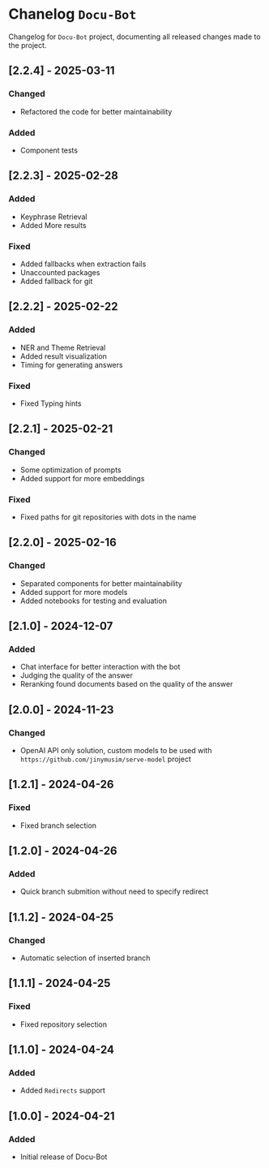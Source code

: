 # Chanelog `Docu-Bot`

Changelog for `Docu-Bot` project, documenting all released changes made to the project.

## [2.2.4] - 2025-03-11
### Changed
- Refactored the code for better maintainability
### Added
- Component tests

## [2.2.3] - 2025-02-28
### Added
- Keyphrase Retrieval
- Added More results
### Fixed
- Added fallbacks when extraction fails
- Unaccounted packages
- Added fallback for git

## [2.2.2] - 2025-02-22
### Added
- NER and Theme Retrieval
- Added result visualization
- Timing for generating answers
### Fixed
- Fixed Typing hints

## [2.2.1] - 2025-02-21
### Changed
- Some optimization of prompts
- Added support for more embeddings
### Fixed
- Fixed paths for git repositories with dots in the name

## [2.2.0] - 2025-02-16
### Changed
- Separated components for better maintainability
- Added support for more models
- Added notebooks for testing and evaluation

## [2.1.0] - 2024-12-07
### Added
- Chat interface for better interaction with the bot
- Judging the quality of the answer
- Reranking found documents based on the quality of the answer

## [2.0.0] - 2024-11-23
### Changed
- OpenAI API only solution, custom models to be used with  `https://github.com/jinymusim/serve-model` project

## [1.2.1] - 2024-04-26
### Fixed
- Fixed branch selection

## [1.2.0] - 2024-04-26
### Added
- Quick branch submition without need to specify redirect

## [1.1.2] - 2024-04-25
### Changed
- Automatic selection of inserted branch

## [1.1.1] - 2024-04-25
### Fixed
- Fixed repository selection

## [1.1.0] - 2024-04-24
### Added
- Added `Redirects` support

## [1.0.0] - 2024-04-21
### Added
- Initial release of Docu-Bot